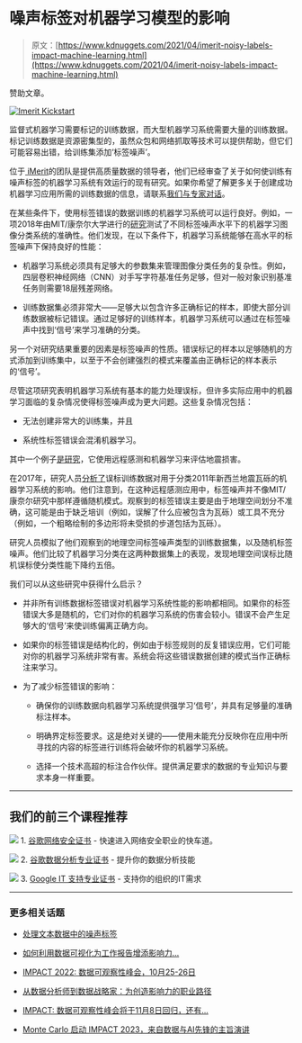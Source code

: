 # 噪声标签对机器学习模型的影响

> 原文：[https://www.kdnuggets.com/2021/04/imerit-noisy-labels-impact-machine-learning.html](https://www.kdnuggets.com/2021/04/imerit-noisy-labels-impact-machine-learning.html)

赞助文章。

[![Imerit Kickstart](../Images/96634a8676754809b55bcf6130b527eb.png)](https://go.imerit.net/data-annotation?latest_sfdc_campaign=7011Y000002WJrU&latest_sfdc_campaign_status=Responded&utm_campaign=noise_ml&utm_medium=blogpost&utm_source=kdnuggets&utm_content=06_april_2021_image)

监督式机器学习需要标记的训练数据，而大型机器学习系统需要大量的训练数据。标记训练数据是资源密集型的，虽然众包和网络抓取等技术可以提供帮助，但它们可能容易出错，给训练集添加‘标签噪声’。

位于[ iMerit](https://go.imerit.net/data-annotation?latest_sfdc_campaign=7011Y000002WJrj&latest_sfdc_campaign_status=Responded&utm_campaign=noise_ml&utm_medium=blogpost&utm_source=kdnuggets&utm_content=06_april_2021_middletextbrand)的团队是提供高质量数据的领导者，他们已经审查了关于如何使训练有噪声标签的机器学习系统有效运行的现有研究。如果你希望了解更多关于创建成功机器学习应用所需的训练数据的信息，请联系[我们与专家对话](https://go.imerit.net/data-annotation?latest_sfdc_campaign=7011Y000002WJre&latest_sfdc_campaign_status=Responded&utm_campaign=noise_ml&utm_medium=blogpost&utm_source=kdnuggets&utm_content=06_april_2021_middletextcta)。

在某些条件下，使用标签错误的数据训练的机器学习系统可以运行良好。例如，一项2018年由MIT/康奈尔大学进行的[研究](https://arxiv.org/abs/1705.10694)测试了不同标签噪声水平下的机器学习图像分类系统的准确性。他们发现，在以下条件下，机器学习系统能够在高水平的标签噪声下保持良好的性能：

+   机器学习系统必须具有足够大的参数集来管理图像分类任务的复杂性。例如，四层卷积神经网络（CNN）对手写字符基准任务足够，但对一般对象识别基准任务则需要18层残差网络。

+   训练数据集必须非常大——足够大以包含许多正确标记的样本，即使大部分训练数据被标记错误。通过足够好的训练样本，机器学习系统可以通过在标签噪声中找到‘信号’来学习准确的分类。

另一个对研究结果重要的因素是标签噪声的性质。错误标记的样本以足够随机的方式添加到训练集中，以至于不会创建强烈的模式来覆盖由正确标记的样本表示的‘信号’。

尽管这项研究表明机器学习系统有基本的能力处理误标，但许多实际应用中的机器学习面临的复杂情况使得标签噪声成为更大问题。这些复杂情况包括：

+   无法创建非常大的训练集，并且

+   系统性标签错误会混淆机器学习。

其中一个例子[是研究](https://digitalcommons.mtu.edu/michigantech-p/924/)，它使用远程感测和机器学习来评估地震损害。

在2017年，研究人员[分析了](https://digitalcommons.mtu.edu/michigantech-p/924/)误标训练数据对用于分类2011年新西兰地震瓦砾的机器学习系统的影响。他们注意到，在这种远程感测应用中，标签噪声并不像MIT/康奈尔研究中那样遵循随机模式。观察到的标签错误主要是由于地理空间划分不准确，这可能是由于缺乏培训（例如，误解了什么应被包含为瓦砾）或工具不充分（例如，一个粗略绘制的多边形将未受损的步道包括为瓦砾）。

研究人员模拟了他们观察到的地理空间标签噪声类型的训练数据集，以及随机标签噪声。他们比较了机器学习分类在这两种数据集上的表现，发现地理空间误标比随机误标使分类性能下降约五倍。

我们可以从这些研究中获得什么启示？

+   并非所有训练数据标签错误对机器学习系统性能的影响都相同。如果你的标签错误大多是随机的，它们对你的机器学习系统的伤害会较小。错误不会产生足够大的‘信号’来使训练偏离正确方向。

+   如果你的标签错误是结构化的，例如由于标签规则的反复错误应用，它们可能对你的机器学习系统非常有害。系统会将这些错误数据创建的模式当作正确标注来学习。

+   为了减少标签错误的影响：

    +   确保你的训练数据向机器学习系统提供强学习‘信号’，并具有足够量的准确标注样本。

    +   明确界定标签要求。这是绝对关键的——使用未能充分反映你在应用中所寻找的内容的标签进行训练将会破坏你的机器学习系统。

    +   选择一个技术高超的标注合作伙伴。提供满足要求的数据的专业知识与要求本身一样重要。

* * *

## 我们的前三个课程推荐

![](../Images/0244c01ba9267c002ef39d4907e0b8fb.png) 1\. [谷歌网络安全证书](https://www.kdnuggets.com/google-cybersecurity) - 快速进入网络安全职业的快车道。

![](../Images/e225c49c3c91745821c8c0368bf04711.png) 2\. [谷歌数据分析专业证书](https://www.kdnuggets.com/google-data-analytics) - 提升你的数据分析技能

![](../Images/0244c01ba9267c002ef39d4907e0b8fb.png) 3\. [Google IT 支持专业证书](https://www.kdnuggets.com/google-itsupport) - 支持你的组织的IT需求

* * *

### 更多相关话题

+   [处理文本数据中的噪声标签](https://www.kdnuggets.com/2023/04/dealing-noisy-labels-text-data.html)

+   [如何利用数据可视化为工作报告增添影响力…](https://www.kdnuggets.com/2022/08/data-visualization-add-impact-work-reports-presentations.html)

+   [IMPACT 2022: 数据可观察性峰会，10月25-26日](https://www.kdnuggets.com/2022/09/monte-carlo-impact-2022-data-observability-summit.html)

+   [从数据分析师到数据战略家：为创造影响力的职业路径](https://www.kdnuggets.com/2023/05/data-analyst-data-strategist-career-path-making-impact.html)

+   [IMPACT: 数据可观察性峰会将于11月8日回归，还有…](https://www.kdnuggets.com/2023/10/monte-carlo-impact-the-data-observability-summit-is-back)

+   [Monte Carlo 启动 IMPACT 2023，来自数据与AI先锋的主旨演讲](https://www.kdnuggets.com/2023/11/monte-carlo-is-kicking-off-impact-2023-keynotes-from-data-ai-pioneers)
